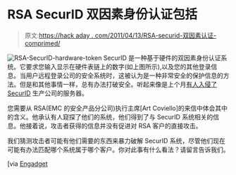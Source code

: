 # RSA SecurID 双因素身份认证包括

> 原文:[https://hack aday . com/2011/04/13/RSA-securid-双因素认证-comprimed/](https://hackaday.com/2011/04/13/rsa-securid-two-factor-authentication-comprimised/)

![](../Images/3929bd34b84ed938a4edeb69e400471b.png "RSA-SecurID-hardware-token")
SecurID 是一种基于硬件的双因素身份认证系统。它要求您输入显示在硬件表链上的数字(如上图所示),以及您的其他登录信息。当用户远程登录公司的安全系统时，这被认为是一种非常安全的保护信息的方法。但是和其他事情一样，总有办法打破安全。听起来像是上个月[有人入侵了 SecurID](http://www.rsa.com/node.aspx?id=1002) 生产公司的服务器。

您需要从 RSA(EMC 的安全产品分公司)执行主席[Art Coviello]的来信中体会其中的含义。他承认有人窥探了他们的系统，他们得到了与 SecurID 系统相关的信息。他接着说，攻击者获得的信息并没有促进对 RSA 客户的直接攻击。

我们猜测攻击者可能有他们需要的东西来暴力破解 SecurID 系统，尽管他们现在可能有办法匹配哪个系统属于哪个客户。你对此事有什么看法？请留言告诉我们。

[via [Engadget](http://www.engadget.com/2011/03/18/rsa-hacked-data-exposed-that-could-reduce-the-effectiveness-o/)